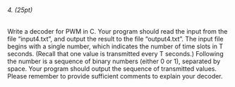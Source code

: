 
###### 4. (25pt)
Write a decoder for PWM in C. Your program should read the input from the file “input4.txt”, and output the result to the file “output4.txt”. The input file begins with a single number, which indicates the number of time slots in T seconds. (Recall that one value is transmitted every T seconds.) Following the number is a sequence of binary numbers (either 0 or 1), separated by space. Your program should output the sequence of transmitted values. Please remember to provide sufficient comments to explain your decoder.


